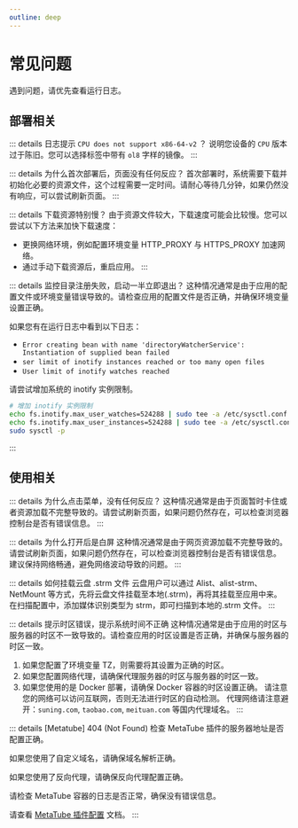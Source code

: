 ```yaml
---
outline: deep
---
```


# 常见问题

遇到问题，请优先查看运行日志。

## 部署相关

::: details 日志提示 `CPU does not support x86-64-v2` ？
说明您设备的 `CPU` 版本过于陈旧。您可以选择标签中带有 `ol8` 字样的镜像。
:::

::: details 为什么首次部署后，页面没有任何反应？
首次部署时，系统需要下载并初始化必要的资源文件，这个过程需要一定时间。请耐心等待几分钟，如果仍然没有响应，可以尝试刷新页面。
:::

::: details 下载资源特别慢？
由于资源文件较大，下载速度可能会比较慢。您可以尝试以下方法来加快下载速度：
- 更换网络环境，例如配置环境变量 HTTP_PROXY 与 HTTPS_PROXY 加速网络。
- 通过手动下载资源后，重启应用。
:::

::: details 监控目录注册失败，启动一半立即退出？
这种情况通常是由于应用的配置文件或环境变量错误导致的。请检查应用的配置文件是否正确，并确保环境变量设置正确。

如果您有在运行日志中看到以下日志：
+ `Error creating bean with name 'directoryWatcherService': Instantiation of supplied bean failed`
+ `ser limit of inotify instances reached or too many open files`
+ `User limit of inotify watches reached`

请尝试增加系统的 inotify 实例限制。
```bash
# 增加 inotify 实例限制
echo fs.inotify.max_user_watches=524288 | sudo tee -a /etc/sysctl.conf
echo fs.inotify.max_user_instances=524288 | sudo tee -a /etc/sysctl.conf
sudo sysctl -p
```


:::

## 使用相关

::: details 为什么点击菜单，没有任何反应？
这种情况通常是由于页面暂时卡住或者资源加载不完整导致的。请尝试刷新页面，如果问题仍然存在，可以检查浏览器控制台是否有错误信息。
:::

::: details 为什么打开后是白屏
这种情况通常是由于网页资源加载不完整导致的。请尝试刷新页面，如果问题仍然存在，可以检查浏览器控制台是否有错误信息。
建议保持网络畅通，避免网络波动导致的问题。
:::

::: details 如何挂载云盘 .strm 文件
云盘用户可以通过 Alist、alist-strm、NetMount 等方式，先将云盘文件挂载至本地(.strm)，再将其挂载至应用中来。
在扫描配置中，添加媒体识别类型为 strm，即可扫描到本地的.strm 文件。
:::

::: details 提示时区错误，提示系统时间不正确
这种情况通常是由于应用的时区与服务器的时区不一致导致的。请检查应用的时区设置是否正确，并确保与服务器的时区一致。
1. 如果您配置了环境变量 TZ，则需要将其设置为正确的时区。
2. 如果您配置网络代理，请确保代理服务器的时区与服务器的时区一致。
3. 如果您使用的是 Docker 部署，请确保 Docker 容器的时区设置正确。
请注意您的网络可以访问互联网，否则无法进行时区的自动检测。
代理网络请注意避开：`suning.com`, `taobao.com`, `meituan.com` 等国内代理域名。
:::


::: details [Metatube] 404 (Not Found)
检查 MetaTube 插件的服务器地址是否配置正确。

如果您使用了自定义域名，请确保域名解析正确。

如果您使用了反向代理，请确保反向代理配置正确。

请检查 MetaTube 容器的日志是否正常，确保没有错误信息。

请查看 [MetaTube 插件配置](/guide/usage/integration/MetaTube) 文档。
:::

